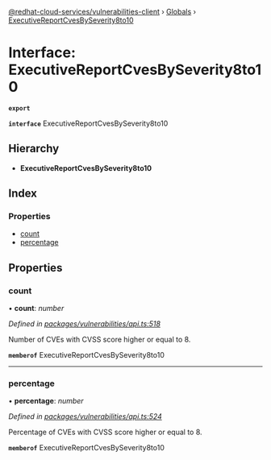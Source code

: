[@redhat-cloud-services/vulnerabilities-client](../README.md) › [Globals](../globals.md) › [ExecutiveReportCvesBySeverity8to10](executivereportcvesbyseverity8to10.md)

# Interface: ExecutiveReportCvesBySeverity8to10

**`export`** 

**`interface`** ExecutiveReportCvesBySeverity8to10

## Hierarchy

* **ExecutiveReportCvesBySeverity8to10**

## Index

### Properties

* [count](executivereportcvesbyseverity8to10.md#count)
* [percentage](executivereportcvesbyseverity8to10.md#percentage)

## Properties

###  count

• **count**: *number*

*Defined in [packages/vulnerabilities/api.ts:518](https://github.com/RedHatInsights/javascript-clients/blob/master/packages/vulnerabilities/api.ts#L518)*

Number of CVEs with CVSS score higher or equal to 8.

**`memberof`** ExecutiveReportCvesBySeverity8to10

___

###  percentage

• **percentage**: *number*

*Defined in [packages/vulnerabilities/api.ts:524](https://github.com/RedHatInsights/javascript-clients/blob/master/packages/vulnerabilities/api.ts#L524)*

Percentage of CVEs with CVSS score higher or equal to 8.

**`memberof`** ExecutiveReportCvesBySeverity8to10
